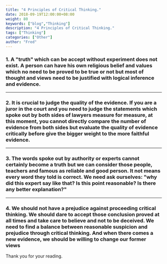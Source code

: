 ```yaml
---
title: "4 Principles of Critical Thinking."
date: 2018-09-19T12:00:00+08:00
weight: 80
keywords: ["blog","Thinking"]
description: "4 Principles of Critical Thinking."
tags: ["Thinking"]
categories: ["Other"]
author: "Fred"
---
```


### 1. A "truth" which can be accept without experiment does not exist. A person can have his own religious belief and values which no need to be proved to be true or not but most of thought and views need to be justified with logical inference and evidence.

***

### 2. It is crucial to judge the quality of the evidence. If you are a juror in the court and you need to judge the statements which spoke out by both sides of lawyers measure for measure, at this moment, you cannot directly compare the number of evidence from both sides but evaluate the quality of evidence critically before give the bigger weight to the more faithful evidence.

***

### 3. The words spoke out by authority or experts cannot certainly become a truth but we can consider those people, teachers and famous as reliable and good person. It not means every word they told is correct. We need ask ourselves: "why did this expert say like that? Is this point reasonable? Is there any better explanation?"

***

### 4. We should not have a prejudice against proceeding critical thinking. We should dare to accept those conclusion proved at all times and take care to believe and not to be deceived. We need to find a balance between reasonable suspicion and prejudice through critical thinking. And when there comes a new evidence, we should be willing to change our former views

Thank you for your reading.
